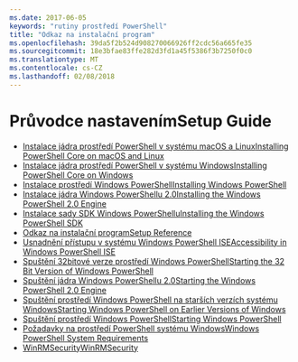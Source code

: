 ```yaml
---
ms.date: 2017-06-05
keywords: "rutiny prostředí PowerShell"
title: "Odkaz na instalační program"
ms.openlocfilehash: 39da5f2b524d908270066926ff2cdc56a665fe35
ms.sourcegitcommit: 18e3bfae83ffe282d3fd1a45f5386f3b7250f0c0
ms.translationtype: MT
ms.contentlocale: cs-CZ
ms.lasthandoff: 02/08/2018
---
```

# <a name="setup-guide"></a><span data-ttu-id="f2cce-103">Průvodce nastavením</span><span class="sxs-lookup"><span data-stu-id="f2cce-103">Setup Guide</span></span>

- [<span data-ttu-id="f2cce-104">Instalace jádra prostředí PowerShell v systému macOS a Linux</span><span class="sxs-lookup"><span data-stu-id="f2cce-104">Installing PowerShell Core on macOS and Linux</span></span>](Installing-PowerShell-Core-on-macOS-and-Linux.md)
- [<span data-ttu-id="f2cce-105">Instalace jádra prostředí PowerShell v systému Windows</span><span class="sxs-lookup"><span data-stu-id="f2cce-105">Installing PowerShell Core on Windows</span></span>](Installing-PowerShell-Core-on-Windows.md)
- [<span data-ttu-id="f2cce-106">Instalace prostředí Windows PowerShell</span><span class="sxs-lookup"><span data-stu-id="f2cce-106">Installing Windows PowerShell</span></span>](Installing-Windows-PowerShell.md)
- [<span data-ttu-id="f2cce-107">Instalace jádra Windows PowerShellu 2.0</span><span class="sxs-lookup"><span data-stu-id="f2cce-107">Installing the Windows PowerShell 2.0 Engine</span></span>](Installing-the-Windows-PowerShell-2.0-Engine.md)
- [<span data-ttu-id="f2cce-108">Instalace sady SDK Windows PowerShellu</span><span class="sxs-lookup"><span data-stu-id="f2cce-108">Installing the Windows PowerShell SDK</span></span>](Installing-the-Windows-PowerShell-SDK.md)
- [<span data-ttu-id="f2cce-109">Odkaz na instalační program</span><span class="sxs-lookup"><span data-stu-id="f2cce-109">Setup Reference</span></span>](setup-reference.md)
- [<span data-ttu-id="f2cce-110">Usnadnění přístupu v systému Windows PowerShell ISE</span><span class="sxs-lookup"><span data-stu-id="f2cce-110">Accessibility in Windows PowerShell ISE</span></span>](Accessibility-in-Windows-PowerShell-ISE.md)
- [<span data-ttu-id="f2cce-111">Spuštění 32bitové verze prostředí Windows PowerShell</span><span class="sxs-lookup"><span data-stu-id="f2cce-111">Starting the 32 Bit Version of Windows PowerShell</span></span>](Starting-the-32-Bit-Version-of-Windows-PowerShell.md)
- [<span data-ttu-id="f2cce-112">Spuštění jádra Windows PowerShellu 2.0</span><span class="sxs-lookup"><span data-stu-id="f2cce-112">Starting the Windows PowerShell 2.0 Engine</span></span>](Starting-the-Windows-PowerShell-2.0-Engine.md)
- [<span data-ttu-id="f2cce-113">Spuštění prostředí Windows PowerShell na starších verzích systému Windows</span><span class="sxs-lookup"><span data-stu-id="f2cce-113">Starting Windows PowerShell on Earlier Versions of Windows</span></span>](Starting-Windows-PowerShell-on-Earlier-Versions-of-Windows.md)
- [<span data-ttu-id="f2cce-114">Spuštění prostředí Windows PowerShell</span><span class="sxs-lookup"><span data-stu-id="f2cce-114">Starting Windows PowerShell</span></span>](Starting-Windows-PowerShell.md)
- [<span data-ttu-id="f2cce-115">Požadavky na prostředí PowerShell systému Windows</span><span class="sxs-lookup"><span data-stu-id="f2cce-115">Windows PowerShell System Requirements</span></span>](Windows-PowerShell-System-Requirements.md)
- [<span data-ttu-id="f2cce-116">WinRMSecurity</span><span class="sxs-lookup"><span data-stu-id="f2cce-116">WinRMSecurity</span></span>](WinRMSecurity.md)

